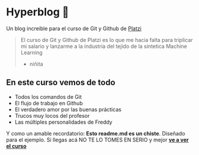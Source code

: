 # Hyperblog 💚
Un blog increible para el curso de Git y Github de [Platzi](http://https://platzi.com "Platzi")
>El curso de Git y Github de Platzi es lo que me hacia falta para triplicar mi salario y lanzarme a la industria del tejido de la sintetica Machine Learning 
>- niñita 

## En este curso vemos de todo
* Todos los comandos de Git
* El flujo de trabajo en Github
* El verdadero amor por las buenas prácticas
* Trucos muy locos del profesor
* Las múltiples personalidades de Freddy

Y como un amable recordatorio: **Esto readme.md es un chiste**. Diseñado para el ejemplo. Si llegas acá NO TE LO TOMES EN SERIO y mejor [**ve a ver el curso**](http://https://platzi.com/cursos/git-github/ "ve a ver el curso")